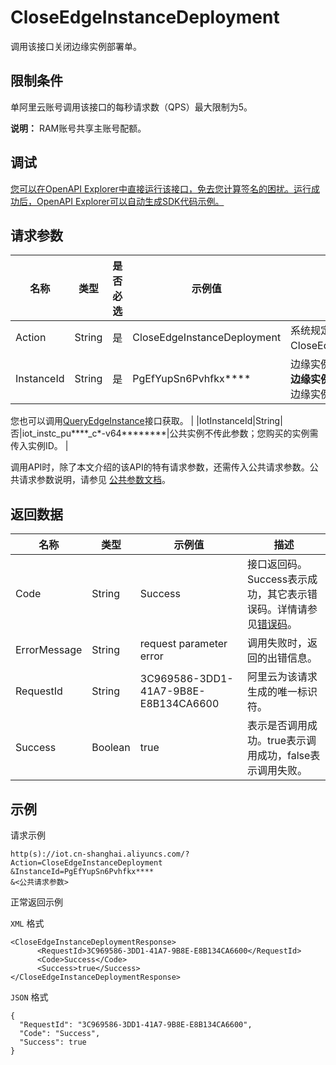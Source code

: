 # CloseEdgeInstanceDeployment

调用该接口关闭边缘实例部署单。

## 限制条件

单阿里云账号调用该接口的每秒请求数（QPS）最大限制为5。

**说明：** RAM账号共享主账号配额。

## 调试

[您可以在OpenAPI Explorer中直接运行该接口，免去您计算签名的困扰。运行成功后，OpenAPI Explorer可以自动生成SDK代码示例。](https://api.aliyun.com/#product=Iot&api=CloseEdgeInstanceDeployment&type=RPC&version=2018-01-20)

## 请求参数

|名称|类型|是否必选|示例值|描述|
|--|--|----|---|--|
|Action|String|是|CloseEdgeInstanceDeployment|系统规定参数。取值：CloseEdgeInstanceDeployment。 |
|InstanceId|String|是|PgEfYupSn6Pvhfkx\*\*\*\*|边缘实例ID。在[边缘计算控制台](https://iot.console.aliyun.com/le/instance/list)的**边缘实例**页面中，鼠标悬浮在目标边缘实例名称上获取ID。

 您也可以调用[QueryEdgeInstance](~~135214~~)接口获取。 |
|IotInstanceId|String|否|iot\_instc\_pu\*\*\*\*\_c\*-v64\*\*\*\*\*\*\*\*|公共实例不传此参数；您购买的实例需传入实例ID。 |

调用API时，除了本文介绍的该API的特有请求参数，还需传入公共请求参数。公共请求参数说明，请参见 [公共参数文档](~~30561~~)。

## 返回数据

|名称|类型|示例值|描述|
|--|--|---|--|
|Code|String|Success|接口返回码。Success表示成功，其它表示错误码。详情请参见[错误码](~~135200~~)。 |
|ErrorMessage|String|request parameter error|调用失败时，返回的出错信息。 |
|RequestId|String|3C969586-3DD1-41A7-9B8E-E8B134CA6600|阿里云为该请求生成的唯一标识符。 |
|Success|Boolean|true|表示是否调用成功。true表示调用成功，false表示调用失败。 |

## 示例

请求示例

```
http(s)://iot.cn-shanghai.aliyuncs.com/?Action=CloseEdgeInstanceDeployment
&InstanceId=PgEfYupSn6Pvhfkx****
&<公共请求参数>
```

正常返回示例

`XML` 格式

```
<CloseEdgeInstanceDeploymentResponse>
      <RequestId>3C969586-3DD1-41A7-9B8E-E8B134CA6600</RequestId>
      <Code>Success</Code>
      <Success>true</Success>
</CloseEdgeInstanceDeploymentResponse>
```

`JSON` 格式

```
{
  "RequestId": "3C969586-3DD1-41A7-9B8E-E8B134CA6600",
  "Code": "Success",
  "Success": true
}
```

